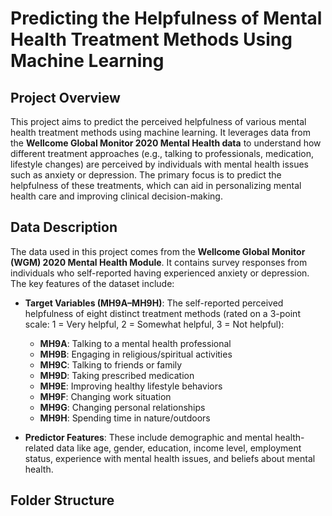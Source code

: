 # Predicting the Helpfulness of Mental Health Treatment Methods Using Machine Learning

## Project Overview
This project aims to predict the perceived helpfulness of various mental health treatment methods using machine learning. It leverages data from the **Wellcome Global Monitor 2020 Mental Health data** to understand how different treatment approaches (e.g., talking to professionals, medication, lifestyle changes) are perceived by individuals with mental health issues such as anxiety or depression. The primary focus is to predict the helpfulness of these treatments, which can aid in personalizing mental health care and improving clinical decision-making.

## Data Description
The data used in this project comes from the **Wellcome Global Monitor (WGM) 2020 Mental Health Module**. It contains survey responses from individuals who self-reported having experienced anxiety or depression. The key features of the dataset include:

- **Target Variables (MH9A–MH9H)**: The self-reported perceived helpfulness of eight distinct treatment methods (rated on a 3-point scale: 1 = Very helpful, 2 = Somewhat helpful, 3 = Not helpful):
  - **MH9A**: Talking to a mental health professional
  - **MH9B**: Engaging in religious/spiritual activities
  - **MH9C**: Talking to friends or family
  - **MH9D**: Taking prescribed medication
  - **MH9E**: Improving healthy lifestyle behaviors
  - **MH9F**: Changing work situation
  - **MH9G**: Changing personal relationships
  - **MH9H**: Spending time in nature/outdoors

- **Predictor Features**: These include demographic and mental health-related data like age, gender, education, income level, employment status, experience with mental health issues, and beliefs about mental health.

## Folder Structure
